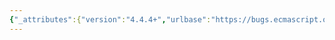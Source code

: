 ```yaml
---
{"_attributes":{"version":"4.4.4+","urlbase":"https://bugs.ecmascript.org/","maintainer":"dherman@mozilla.com"},"bug":{"bug_id":2367,"creation_ts":"2013-12-08 20:28:00 -0800","short_desc":"21.2.2: BMP pattern and Unicode pattern","delta_ts":"2014-02-17 10:19:21 -0800","product":"Draft for 6th Edition","component":"technical issue","version":"Rev 21: November 8, 2013 Draft","rep_platform":"All","op_sys":"All","bug_status":"RESOLVED","resolution":"WONTFIX","priority":"Normal","bug_severity":"normal","everconfirmed":true,"reporter":{"uid":"ecmascriptbugs","name":"Norbert"},"assigned_to":{"uid":"allen","name":"Allen Wirfs-Brock"},"long_desc":[{"commentid":6904,"comment_count":0,"who":{"uid":"ecmascriptbugs","name":"Norbert"},"bug_when":"2013-12-08 20:28:44 -0800","thetext":"Section 21.2.2 defines a regular expression pattern as either a \"BMP pattern\" or a \"Unicode pattern\". These names are a bit odd because both patterns are expressed as Unicode strings, and the BMP is a subset of Unicode. I think more relevant is that in one mode the pattern (and the strings matched against it) are processed code unit by code, while in the other mode they're processed code point by code point.\n\nI suggest calling them \"code unit pattern\" and \"code point pattern\"."},{"commentid":7339,"comment_count":1,"who":{"uid":"allen","name":"Allen Wirfs-Brock"},"bug_when":"2014-02-17 10:19:21 -0800","thetext":"Note we use \"u\" to designate a \"code point pattern\" even though a \"code unit pattern\" is also a subset of Unicode (and even has a word in its description that starts with \"u\").\n\nWe are defining terminology for internal clarity within the specification.  From that perspective \"code point pattern\" and \"code unit pattern\" are  too visually and cognitively similar and likely to be occasionally misread. \n\n\"BMP pattern\" and \"Unicode Pattern\" are more distinguishable in this regard."}]}}
---
```

